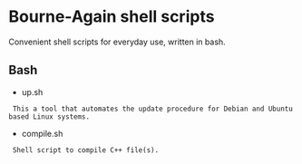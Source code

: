 Bourne-Again shell scripts
=============
Convenient shell scripts for everyday use, written in bash.

## Bash
* up.sh

``` This a tool that automates the update procedure for Debian and Ubuntu based Linux systems.```

* compile.sh

``` Shell script to compile C++ file(s).```
